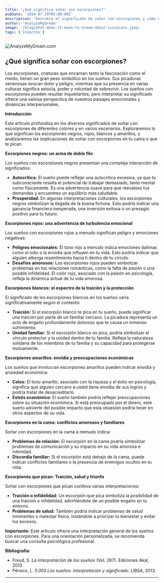 ```yaml
---
title: '¿Qué significa soñar con escorpiones?'
pubDate: '2024-07-29T05:00:00Z'
description: 'Descubre el significado de soñar con escorpiones y cómo estos sueños pueden reflejar tus emociones, preocupaciones y relaciones personales.'
author: 'AnalyzeMyDream'
image: '/blog/what-does-it-mean-to-dream-about-scorpions.jpeg'
tags: ['Insectos']
---
```


![AnalyzeMyDream.com](/blog/what-does-it-mean-to-dream-about-scorpions.jpeg)

## ¿Qué significa soñar con escorpiones?

Los escorpiones, criaturas que encarnan tanto la fascinación como el miedo, tienen un gran peso simbólico en los sueños. Sus picaduras venenosas evocan dolor y peligro, mientras que su presencia en varias culturas significa astucia, poder y voluntad de sobrevivir. Los sueños con escorpiones pueden resultar inquietantes, pero interpretar su significado ofrece una valiosa perspectiva de nuestros paisajes emocionales y dinámicas interpersonales.

**Introducción**

Este artículo profundiza en los diversos significados de soñar con escorpiones de diferentes colores y en varios escenarios. Exploraremos lo que significan los escorpiones negros, rojos, blancos y amarillos, y analizaremos las implicaciones de soñar con escorpiones en tu cama o que te pican. 

**Escorpiones negros: un arma de doble filo**

Los sueños con escorpiones negros presentan una compleja interacción de significados:

- **Autocrítica:** El sueño puede reflejar una autocrítica excesiva, ya que tu subconsciente resalta el potencial de trabajar demasiado, tanto mental como físicamente. Es una advertencia suave para que reevalúes tus demandas y encuentres un equilibrio más saludable.
- **Prosperidad:** En algunas interpretaciones culturales, los escorpiones negros simbolizan la llegada de la buena fortuna. Esto podría indicar una ganancia financiera inesperada, una inversión exitosa o un presagio positivo para tu futuro.

**Escorpiones rojos: una advertencia de turbulencia emocional**

Los sueños con escorpiones rojos a menudo significan peligro y emociones negativas:

- **Peligros emocionales:** El tono rojo a menudo indica emociones dañinas como el odio o la envidia que influyen en tu vida. Esto podría indicar que alguien alberga resentimiento hacia ti dentro de tu círculo.
- **Desafíos amorosos:** Los escorpiones rojos pueden simbolizar problemas en tus relaciones románticas, como la falta de pasión o una posible infidelidad. El color rojo, asociado con la pasión en psicología, refleja la dinámica actual de tu vida amorosa. 

**Escorpiones blancos: el espectro de la traición y la protección**

El significado de los escorpiones blancos en los sueños varía significativamente según el contexto:

- **Traición:** Si el escorpión blanco te pica en tu sueño, puede significar una traición por parte de un familiar cercano. La picadura representa un acto de engaño profundamente doloroso que te causa un inmenso sufrimiento.
- **Unidad familiar:** Si el escorpión blanco no pica, podría simbolizar el vínculo protector y la unidad dentro de tu familia. Refleja la naturaleza solidaria de los miembros de tu familia y su capacidad para protegerse mutuamente.

**Escorpiones amarillos: envidia y preocupaciones económicas**

Los sueños que involucran escorpiones amarillos pueden indicar envidia y ansiedad económica:

- **Celos:** El tono amarillo, asociado con la riqueza y el éxito en psicología, significa que alguien cercano a usted tiene envidia de sus logros y podría tratar de desacreditarlo. 
- **Estrés económico:** El sueño también podría reflejar preocupaciones sobre su situación económica. Si está preocupado por el dinero, este sueño advierte del posible impacto que esta obsesión podría tener en otros aspectos de su vida.

**Escorpiones en la cama: conflictos amorosos y familiares**

Soñar con escorpiones en la cama a menudo indica:

- **Problemas de relación:** El escorpión en la cama podría simbolizar problemas de comunicación y su impacto en su vida amorosa e intimidad.
- **Discordia familiar:** Si el escorpión está debajo de la cama, puede indicar conflictos familiares o la presencia de enemigos ocultos en tu vida.

**Escorpiones que pican: Traición, salud y triunfo**

Soñar con escorpiones que pican conlleva varias interpretaciones:

- **Traición o infidelidad:** Un escorpión que pica simboliza la posibilidad de una traición o infidelidad, advirtiéndote de un posible engaño en tu entorno.
- **Problemas de salud:** También podría indicar problemas de salud inminentes o malestar físico, instándote a priorizar tu bienestar y evitar los excesos.

**Importante:** Este artículo ofrece una interpretación general de los sueños con escorpiones. Para una orientación personalizada, se recomienda buscar una consulta psicológica profesional.

**Bibliografía:**

* Freud, S. *La interpretación de los sueños* (Vol. 267). Ediciones Akal, 2013.
* Pérsico, L. *5.005 Los sueños: interpretación y significado*. LIBSA, 2013.

---